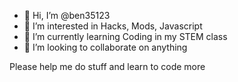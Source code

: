 - 👋 Hi, I’m @ben35123
- 👀 I’m interested in Hacks, Mods, Javascript
- 🌱 I’m currently learning Coding in my STEM class
- 💞️ I’m looking to collaborate on anything

Please help me do stuff and learn to code more

